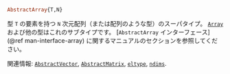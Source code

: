 ```julia
AbstractArray{T,N}
```

型 `T` の要素を持つ `N` 次元配列（または配列のような型）のスーパタイプ。 [`Array`](@ref) および他の型はこれのサブタイプです。 [`AbstractArray` インターフェース](@ref man-interface-array) に関するマニュアルのセクションを参照してください。

関連情報: [`AbstractVector`](@ref), [`AbstractMatrix`](@ref), [`eltype`](@ref), [`ndims`](@ref).
